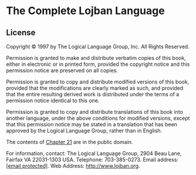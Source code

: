 # The Complete Lojban Language

## License

Copyright © 1997 by The Logical Language Group, Inc. All Rights Reserved.

Permission is granted to make and distribute verbatim copies of this book, either in electronic or in printed form, provided the copyright notice and this permission notice are preserved on all copies.

Permission is granted to copy and distribute modified versions of this book, provided that the modifications are clearly marked as such, and provided that the entire resulting derived work is distributed under the terms of a permission notice identical to this one.

Permission is granted to copy and distribute translations of this book into another language, under the above conditions for modified versions, except that this permission notice may be stated in a translation that has been approved by the Logical Language Group, rather than in English.

The contents of [Chapter 21](chapter21 "Chapter 21. Formal Grammars") are in the public domain.

For information, contact: The Logical Language Group, 2904 Beau Lane, Fairfax VA 22031-1303 USA. Telephone: 703-385-0273. Email address: [\[email protected\]](/cdn-cgi/l/email-protection#c9a5a5aee4aba6a8bbad89a5a6a3aba8a7e7a6bbae). Web Address: <http://www.lojban.org>.


